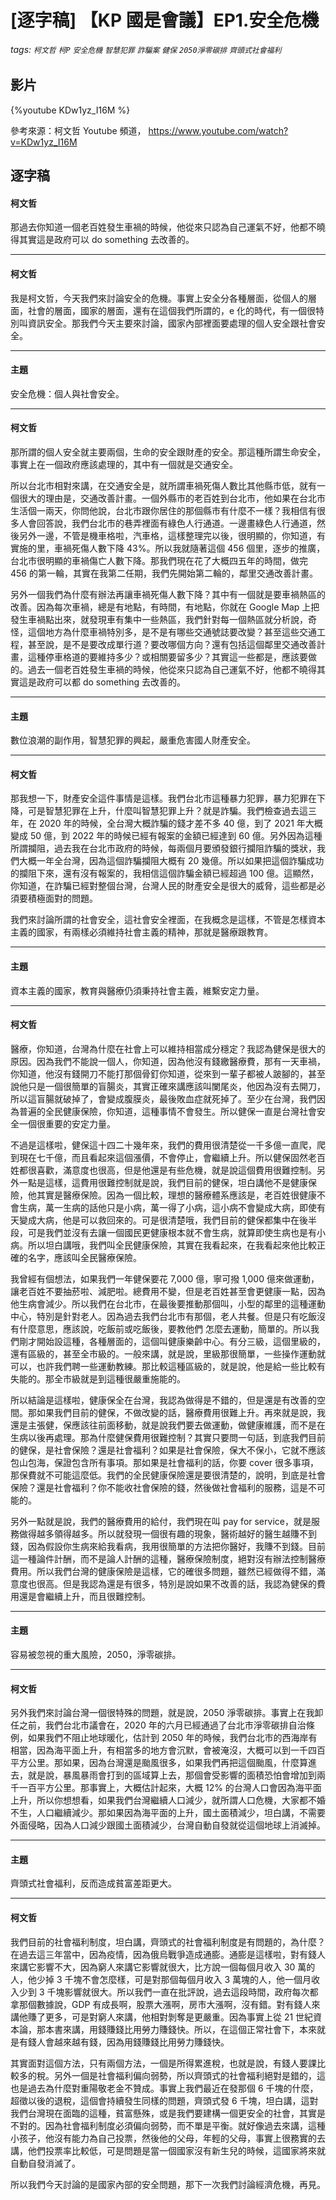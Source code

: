 # [逐字稿] 【KP 國是會議】EP1.安全危機 

###### tags: `柯文哲` `柯P` `安全危機` `智慧犯罪` `詐騙案` `健保` `2050淨零碳排` `齊頭式社會福利`

## 影片

{%youtube KDw1yz_I16M %}

參考來源：柯文哲 Youtube 頻道， https://www.youtube.com/watch?v=KDw1yz_I16M


## 逐字稿

#### 柯文哲

那過去你知道一個老百姓發生車禍的時候，他從來只認為自己運氣不好，他都不曉得其實這是政府可以 do something 去改善的。


---

#### 柯文哲

我是柯文哲，今天我們來討論安全的危機。事實上安全分各種層面，從個人的層面，社會的層面，國家的層面，還有在這個我們所謂的，e 化的時代，有一個很特別叫資訊安全。那我們今天主要來討論，國家內部裡面要處理的個人安全跟社會安全。

---

#### 主題

安全危機：個人與社會安全。

---

#### 柯文哲

那所謂的個人安全就主要兩個，生命的安全跟財產的安全。那這種所謂生命安全，事實上在一個政府應該處理的，其中有一個就是交通安全。

所以台北市相對來講，在交通安全是，就所謂車禍死傷人數比其他縣市低，就有一個很大的理由是，交通改善計畫。一個外縣市的老百姓到台北市，他如果在台北市生活個一兩天，你問他說，台北市跟你居住的那個縣市有什麼不一樣？我相信有很多人會回答說，我們台北市的巷弄裡面有綠色人行通道。一邊畫綠色人行通道，然後另外一邊，不管是機車格啦，汽車格，這樣整理完以後，很明顯的，你知道，有實施的里，車禍死傷人數下降 43%。所以我就隨著這個 456 個里，逐步的推廣，台北市很明顯的車禍傷亡人數下降。那我們現在花了大概四五年的時間，做完 456 的第一輪，其實在我第二任期，我們先開始第二輪的，鄰里交通改善計畫。

另外一個我們為什麼有辦法再讓車禍死傷人數下降？其中有一個就是要車禍熱區的改善。因為每次車禍，總是有地點，有時間，有地點，你就在 Google Map 上把發生車禍點出來，就發現車有集中一些熱區，我們針對每一個熱區就分析說，奇怪，這個地方為什麼車禍特別多，是不是有哪些交通號誌要改變？甚至這些交通工程，甚至說，是不是要改成單行道？要改哪個方向？還有包括這個鄰里交通改善計畫，這種停車格道的要維持多少？或相關要留多少？其實這一些都是，應該要做的。過去一個老百姓發生車禍的時候，他從來只認為自己運氣不好，他都不曉得其實這是政府可以都 do something 去改善的。

---

#### 主題

數位浪潮的副作用，智慧犯罪的興起，嚴重危害國人財產安全。

---

#### 柯文哲

那我想一下，財產安全這件事情是這樣。我們台北市這種暴力犯罪，暴力犯罪在下降，可是智慧犯罪在上升，什麼叫智慧犯罪上升？就是詐騙。我們檢查過去這三年，在 2020 年的時候，全台灣大概詐騙的錢才差不多 40 億，到了 2021 年大概變成 50 億，到 2022 年的時候已經有報案的金額已經達到 60 億。另外因為這種所謂攔阻，過去我在台北市政府的時候，每兩個月要頒發銀行攔阻詐騙的獎狀，我們大概一年全台灣，因為這個詐騙攔阻大概有 20 幾億。所以如果把這個詐騙成功的攔阻下來，還有沒有報案的，我相信這個詐騙金額已經超過 100 億。這顯然，你知道，在詐騙已經對整個台灣，台灣人民的財產安全是很大的威脅，這些都是必須要積極面對的問題。

我們來討論所謂的社會安全，這社會安全裡面，在我概念是這樣，不管是怎樣資本主義的國家，有兩樣必須維持社會主義的精神，那就是醫療跟教育。

---

#### 主題

資本主義的國家，教育與醫療仍須秉持社會主義，維繫安定力量。

---

#### 柯文哲

醫療，你知道，台灣為什麼在社會上可以維持相當成分穩定？我認為健保是很大的原因。因為我們不能說一個人，你知道，因為他沒有錢繳醫療費，那有一天車禍，你知道，他沒有錢開刀不能打那個骨釘你知道，從來到一輩子都被人跛腳的，甚至說他只是一個很簡單的盲腸炎，其實正確來講應該叫闌尾炎，他因為沒有去開刀，所以這盲腸就破掉了，會變成腹膜炎，最後敗血症就死掉了。至少在台灣，我們因為普遍的全民健康保險，你知道，這種事情不會發生。所以健保一直是台灣社會安全一個很重要的安定力量。

不過是這樣啦，健保這十四二十幾年來，我們的費用很清楚從一千多億一直爬，爬到現在七千億，而且看起來這個漲價，不會停止，會繼續上升。所以健保固然老百姓都很喜歡，滿意度也很高，但是他還是有些危機，就是說這個費用很難控制。另外一點是這樣，這費用很難控制就是說，我們目前的健保，坦白講他不是健康保險，他其實是醫療保險。因為一個比較，理想的醫療體系應該是，老百姓很健康不會生病，萬一生病的話他只是小病，萬一得了小病，這小病不會變成大病，即使有天變成大病，他是可以救回來的。可是很清楚哦，我們目前的健保都集中在後半段，可是我們並沒有去讓一個國民更健康根本就不會生病，就算即使生病也是有小病。所以坦白講哦，我們叫全民健康保險，其實在我看起來，在我看起來他比較正確的名字，應該叫全民醫療保險。

我曾經有個想法，如果我們一年健保要花 7,000 億，寧可撥 1,000 億來做運動，讓老百姓不要抽菸啦、減肥啦。總費用不變，但是老百姓甚至會更健康一點，因為他生病會減少。所以我們在台北市，在最後要推動那個叫，小型的鄰里的這種運動中心，特別是針對老人。因為過去我們台北市有那個，老人共餐。但是只有吃飯沒有什麼意思，應該說，吃飯前或吃飯後，要教他們
怎麼去運動，簡單的。所以我們剛才開始設這種，各種層面的，這個叫健康樂齡中心。有分三級，這個里級的，還有區級的，甚至全市級的。一般來講，就是說，里級那很簡單，一些操作運動就可以，也許我們聘一些運動教練。那比較這種區級的，就是說，他是給一些比較有失能的。那全市級就是到這種很嚴重施能的。

所以結論是這樣啦，健康保全在台灣，我認為做得是不錯的，但是還是有改善的空間。那如果我們目前的健保，不做改變的話，醫療費用很難上升。再來就是說，我還是主張健，保應該往前面移動，就是說我們要去做運動，做健康維護，而不是在生病以後再處理。那為什麼健保費用很難控制？其實只要問一句話，到底我們目前的健保，是社會保險？還是社會福利？如果是社會保險，保大不保小，它就不應該包山包海，保證包含所有事項。那如果是社會福利的話，你要 cover 很多事項，那保費就不可能這麼低。我們的全民健康保險還是要很清楚的，說明，到底是社會保險？還是社會福利？你不能收社會保險的錢，然後做社會福利的服務，這是不可能的。

另外一點就是說，我們的醫療費用的給付，我們現在叫 pay for service，就是服務做得越多領得越多。所以就發現一個很有趣的現象，醫術越好的醫生越賺不到錢，因為假設你生病來給我看病，我用很簡單的方法把你醫好，我賺不到錢。目前這一種論件計酬，而不是論人計酬的這種，醫療保險制度，絕對沒有辦法控制醫療費用。所以我們台灣的健康保險是這樣，它的確很多問題，雖然已經做得不錯，滿意度也很高。但是我認為還是有很多，特別是說如果不改善的話，我認為健保的費用還是會繼續上升，而且很難控制。

---

#### 主題

容易被忽視的重大風險，2050，淨零碳排。

---

#### 柯文哲

另外我們來討論台灣一個很特殊的問題，就是說，2050 淨零碳排。事實上在我卸任之前，我們台北市議會在，2020 年的六月已經通過了台北市淨零碳排自治條例，如果我們不阻止地球暖化，估計到 2050 年的時候，我們台北市的西海岸有相當，因為海平面上升，有相當多的地方會沉默，會被淹沒，大概可以到一千四百平方公里。那如果，因為台灣還是颱風很多，如果我們再把這個颱風，什麼算進去，就是說，暴風暴雨會打到的區域算上去，那個會受影響的面積恐怕會增加到兩千一百平方公里。那事實上，大概估計起來，大概 12% 的台灣人口會因為海平面上升，所以你想想看，如果我們台灣繼續人口減少，就所謂人口危機，大家都不婚不生，人口繼續減少。那如果因為海平面的上升，國土面積減少，坦白講，不需要外面侵略，因為人口減少跟國土面積減少，台灣自動自發就從這個地球上消滅掉。

---

#### 主題

齊頭式社會福利，反而造成貧富差距更大。

---

#### 柯文哲

我們目前的社會福利制度，坦白講，齊頭式的社會福利制度是有問題的，為什麼？在過去這三年當中，因為疫情，因為俄烏戰爭造成通膨。通膨是這樣啦，對有錢人來講它影響不大，因為窮人來講它影響就很大，比方說一個每個月收入 30 萬的人，他少掉 3 千塊不會怎麼樣，可是對那個每個月收入 3 萬塊的人，他一個月收入少到 3 千塊影響就很大。所以我們一直在批評說，過去這段時間，政府每次都拿那個數據說，GDP 有成長啊，股票大漲啊，房市大漲啊，沒有錯。對有錢人來講他賺了更多，可是對窮人來講，他相對剝奪是更嚴重。因為事實上從 21 世紀資本論，那本書來講，用錢賺錢比用勞力賺錢快。所以，在這個正常社會下，本來就是有錢人會越來越有錢，因為用錢賺錢比用勞力賺錢快。

其實面對這個方法，只有兩個方法，一個是所得累進稅，也就是說，有錢人要課比較多的稅。另外一個是社會福利偏向弱勢，所以齊頭式的社會福利絕對是錯的，這也是過去為什麼對重陽敬老金不贊成。事實上我們最近在發那個 6 千塊的什麼，超徵以後的退稅，這個會持續發生同樣的問題，齊頭式發 6 千塊，坦白講，這對我們台灣現在面臨的這種，貧富懸殊，或是我們要建構一個更安全的社會，其實是不對的。因為社會福利制度必須偏向弱勢，而不單是平衡。就好像過去來講，這種小孩子，他沒有能力為自己投票，然後他的父母，年輕的父母，事實上很務實的去講，他們投票率比較低，可是問題是當一個國家沒有新生兒的時候，這國家將來就自動自發消滅了。

所以我們今天討論的是國家內部的安全問題，那下一次我們討論經濟危機，再見。
